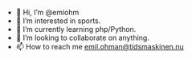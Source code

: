 - 👋 Hi, I’m @emiohm
- 👀 I’m interested in sports.
- 🌱 I’m currently learning php/Python.
- 💞️ I’m looking to collaborate on anything.
- 📫 How to reach me emil.ohman@tidsmaskinen.nu

<!---
emiohm/emiohm is a ✨ special ✨ repository because its `README.md` (this file) appears on your GitHub profile.
You can click the Preview link to take a look at your changes.
--->
